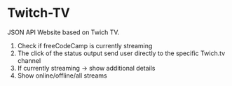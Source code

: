 # Twitch-TV
 JSON API
Website based on Twich TV.
1) Check if freeCodeCamp is currently streaming
2) The click of the status output send user directly to the specific Twich.tv channel
3) If currently streaming -> show additional details
4) Show online/offline/all streams
